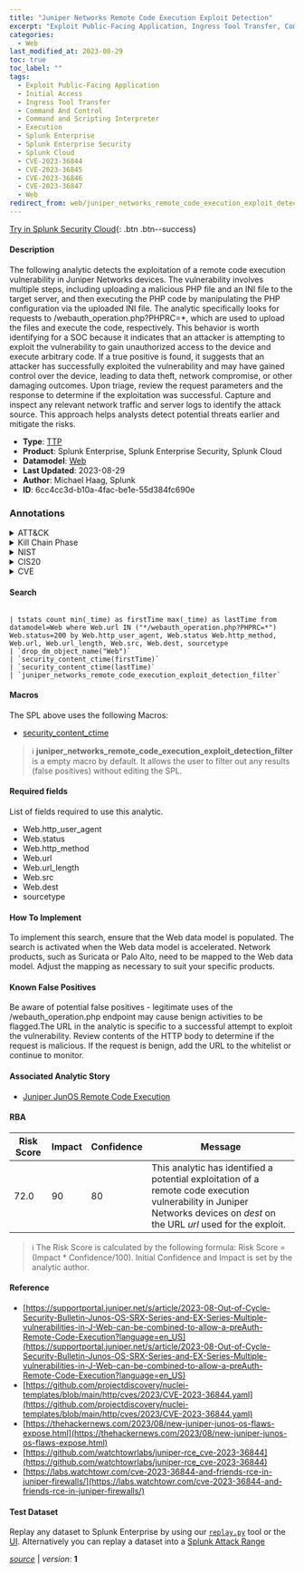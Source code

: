 ```yaml
---
title: "Juniper Networks Remote Code Execution Exploit Detection"
excerpt: "Exploit Public-Facing Application, Ingress Tool Transfer, Command and Scripting Interpreter"
categories:
  - Web
last_modified_at: 2023-08-29
toc: true
toc_label: ""
tags:
  - Exploit Public-Facing Application
  - Initial Access
  - Ingress Tool Transfer
  - Command And Control
  - Command and Scripting Interpreter
  - Execution
  - Splunk Enterprise
  - Splunk Enterprise Security
  - Splunk Cloud
  - CVE-2023-36844
  - CVE-2023-36845
  - CVE-2023-36846
  - CVE-2023-36847
  - Web
redirect_from: web/juniper_networks_remote_code_execution_exploit_detection/
---
```




[Try in Splunk Security Cloud](https://www.splunk.com/en_us/cyber-security.html){: .btn .btn--success}

#### Description

The following analytic detects the exploitation of a remote code execution vulnerability in Juniper Networks devices. The vulnerability involves multiple steps, including uploading a malicious PHP file and an INI file to the target server, and then executing the PHP code by manipulating the PHP configuration via the uploaded INI file. The analytic specifically looks for requests to /webauth_operation.php?PHPRC=*, which are used to upload the files and execute the code, respectively. This behavior is worth identifying for a SOC because it indicates that an attacker is attempting to exploit the vulnerability to gain unauthorized access to the device and execute arbitrary code. If a true positive is found, it suggests that an attacker has successfully exploited the vulnerability and may have gained control over the device, leading to data theft, network compromise, or other damaging outcomes. Upon triage, review the request parameters and the response to determine if the exploitation was successful. Capture and inspect any relevant network traffic and server logs to identify the attack source. This approach helps analysts detect potential threats earlier and mitigate the risks.

- **Type**: [TTP](https://github.com/splunk/security_content/wiki/Detection-Analytic-Types)
- **Product**: Splunk Enterprise, Splunk Enterprise Security, Splunk Cloud
- **Datamodel**: [Web](https://docs.splunk.com/Documentation/CIM/latest/User/Web)
- **Last Updated**: 2023-08-29
- **Author**: Michael Haag, Splunk
- **ID**: 6cc4cc3d-b10a-4fac-be1e-55d384fc690e

### Annotations
<details>
  <summary>ATT&CK</summary>

<div markdown="1">

#### [ATT&CK](https://attack.mitre.org/)

| ID          | Technique   | Tactic         |
| ----------- | ----------- |--------------- |
| [T1190](https://attack.mitre.org/techniques/T1190/) | Exploit Public-Facing Application | Initial Access |

| [T1105](https://attack.mitre.org/techniques/T1105/) | Ingress Tool Transfer | Command And Control |

| [T1059](https://attack.mitre.org/techniques/T1059/) | Command and Scripting Interpreter | Execution |

</div>
</details>


<details>
  <summary>Kill Chain Phase</summary>

<div markdown="1">

* Delivery
* Command and Control
* Installation


</div>
</details>


<details>
  <summary>NIST</summary>

<div markdown="1">

* DE.CM



</div>
</details>

<details>
  <summary>CIS20</summary>

<div markdown="1">

* CIS 13



</div>
</details>

<details>
  <summary>CVE</summary>

<div markdown="1">

| ID          | Summary | [CVSS](https://nvd.nist.gov/vuln-metrics/cvss) |
| ----------- | ----------- | -------------- |
| [CVE-2023-36844](https://nvd.nist.gov/vuln/detail/CVE-2023-36844) | A PHP External Variable Modification vulnerability in J-Web of Juniper Networks Junos OS on EX Series allows an unauthenticated, network-based attacker to control certain, important environment variables.

Using a crafted request an attacker is able to modify 

certain PHP environment variables leading to partial loss of integrity, which may allow chaining to other vulnerabilities.
This issue affects Juniper Networks Junos OS on EX Series:



  *  All versions prior to 20.4R3-S9;
  *  21.1 versions 21.1R1 and later;
  *  21.2 versions prior to 21.2R3-S7;
  *  21.3 versions 

prior to 

 21.3R3-S5;
  *  21.4 versions 

prior to 

21.4R3-S5;
  *  22.1 versions 

prior to 

22.1R3-S4;
  *  22.2 versions 

prior to 

22.2R3-S2;
  *  22.3 versions 

prior to 22.3R3-S1;
  *  22.4 versions 

prior to 

22.4R2-S2, 22.4R3;
  *  23.2 versions prior to 

23.2R1-S1, 23.2R2.




 | None |
| [CVE-2023-36845](https://nvd.nist.gov/vuln/detail/CVE-2023-36845) | A PHP External Variable Modification vulnerability in J-Web of Juniper Networks Junos OS on EX Series 

and SRX Series 

allows an unauthenticated, network-based attacker to remotely execute code.

Using a crafted request which sets the variable PHPRC an attacker is able to modify the PHP execution environment allowing the injection und execution of code.


This issue affects Juniper Networks Junos OS on EX Series


and 


SRX Series:



  *  All versions prior to 

20.4R3-S9;
  *  21.1 versions 21.1R1 and later;
  *  21.2 versions prior to 21.2R3-S7;
  *  21.3 versions prior to 21.3R3-S5;
  *  21.4 versions prior to 21.4R3-S5;
  *  22.1 versions 

prior to 

22.1R3-S4;
  *  22.2 versions 

prior to 

22.2R3-S2;
  *  22.3 versions 

prior to 

22.3R2-S2, 22.3R3-S1;
  *  22.4 versions 

prior to 

22.4R2-S1, 22.4R3;
  *  23.2 versions prior to 23.2R1-S1, 23.2R2.




 | None |
| [CVE-2023-36846](https://nvd.nist.gov/vuln/detail/CVE-2023-36846) | A Missing Authentication for Critical Function vulnerability in Juniper Networks Junos OS on SRX Series allows an unauthenticated, network-based attacker to cause limited impact to the file system integrity.



With a specific request to user.php that doesn&#39;t require authentication an attacker is able to upload arbitrary files via J-Web, leading to a loss of 

integrity

for a certain 

part of the file system, which may allow chaining to other vulnerabilities.


This issue affects Juniper Networks Junos OS on SRX Series:



  *  All versions prior to 20.4R3-S8;
  *  21.1 versions 21.1R1 and later;
  *  21.2 versions prior to 21.2R3-S6;
  *  21.3 versions 

prior to 

 21.3R3-S5;
  *  21.4 versions 

prior to 

21.4R3-S5;
  *  22.1 versions 

prior to 

22.1R3-S3;
  *  22.2 versions 

prior to 

22.2R3-S2;
  *  22.3 versions 

prior to 

22.3R2-S2, 22.3R3;
  *  22.4 versions 

prior to 

22.4R2-S1, 22.4R3.




 | None |
| [CVE-2023-36847](https://nvd.nist.gov/vuln/detail/CVE-2023-36847) | A Missing Authentication for Critical Function vulnerability in Juniper Networks Junos OS on EX Series allows an unauthenticated, network-based attacker to cause limited impact to the file system integrity.





With a specific request to installAppPackage.php that doesn&#39;t require authentication an attacker is able to upload arbitrary files via J-Web, leading to a loss of 

integrity

for a certain 

part of the file system, which may allow chaining to other vulnerabilities.


This issue affects Juniper Networks Junos OS on EX Series:



  *  All versions prior to 20.4R3-S8;
  *  21.1 versions 21.1R1 and later;
  *  21.2 versions prior to 21.2R3-S6;
  *  21.3 versions 

prior to 

 21.3R3-S5;
  *  21.4 versions 

prior to 

21.4R3-S4;
  *  22.1 versions 

prior to 

22.1R3-S3;
  *  22.2 versions 

prior to 

22.2R3-S1;
  *  22.3 versions 

prior to 

22.3R2-S2, 22.3R3;
  *  22.4 versions 

prior to 

22.4R2-S1, 22.4R3.




 | None |



</div>
</details>


#### Search

```

| tstats count min(_time) as firstTime max(_time) as lastTime from datamodel=Web where Web.url IN ("*/webauth_operation.php?PHPRC=*") Web.status=200 by Web.http_user_agent, Web.status Web.http_method, Web.url, Web.url_length, Web.src, Web.dest, sourcetype 
| `drop_dm_object_name("Web")` 
| `security_content_ctime(firstTime)` 
| `security_content_ctime(lastTime)` 
| `juniper_networks_remote_code_execution_exploit_detection_filter`
```

#### Macros
The SPL above uses the following Macros:
* [security_content_ctime](https://github.com/splunk/security_content/blob/develop/macros/security_content_ctime.yml)

> :information_source:
> **juniper_networks_remote_code_execution_exploit_detection_filter** is a empty macro by default. It allows the user to filter out any results (false positives) without editing the SPL.



#### Required fields
List of fields required to use this analytic.
* Web.http_user_agent
* Web.status
* Web.http_method
* Web.url
* Web.url_length
* Web.src
* Web.dest
* sourcetype



#### How To Implement
To implement this search, ensure that the Web data model is populated. The search is activated when the Web data model is accelerated. Network products, such as Suricata or Palo Alto, need to be mapped to the Web data model. Adjust the mapping as necessary to suit your specific products.
#### Known False Positives
Be aware of potential false positives - legitimate uses of the /webauth_operation.php endpoint may cause benign activities to be flagged.The URL in the analytic is specific to a successful attempt to exploit the vulnerability. Review contents of the HTTP body to determine if the request is malicious. If the request is benign, add the URL to the whitelist or continue to monitor.

#### Associated Analytic Story
* [Juniper JunOS Remote Code Execution](/stories/juniper_junos_remote_code_execution)




#### RBA

| Risk Score  | Impact      | Confidence   | Message      |
| ----------- | ----------- |--------------|--------------|
| 72.0 | 90 | 80 | This analytic has identified a potential exploitation of a remote code execution vulnerability in Juniper Networks devices on $dest$ on the URL $url$ used for the exploit. |


> :information_source:
> The Risk Score is calculated by the following formula: Risk Score = (Impact * Confidence/100). Initial Confidence and Impact is set by the analytic author.


#### Reference

* [https://supportportal.juniper.net/s/article/2023-08-Out-of-Cycle-Security-Bulletin-Junos-OS-SRX-Series-and-EX-Series-Multiple-vulnerabilities-in-J-Web-can-be-combined-to-allow-a-preAuth-Remote-Code-Execution?language=en_US](https://supportportal.juniper.net/s/article/2023-08-Out-of-Cycle-Security-Bulletin-Junos-OS-SRX-Series-and-EX-Series-Multiple-vulnerabilities-in-J-Web-can-be-combined-to-allow-a-preAuth-Remote-Code-Execution?language=en_US)
* [https://github.com/projectdiscovery/nuclei-templates/blob/main/http/cves/2023/CVE-2023-36844.yaml](https://github.com/projectdiscovery/nuclei-templates/blob/main/http/cves/2023/CVE-2023-36844.yaml)
* [https://thehackernews.com/2023/08/new-juniper-junos-os-flaws-expose.html](https://thehackernews.com/2023/08/new-juniper-junos-os-flaws-expose.html)
* [https://github.com/watchtowrlabs/juniper-rce_cve-2023-36844](https://github.com/watchtowrlabs/juniper-rce_cve-2023-36844)
* [https://labs.watchtowr.com/cve-2023-36844-and-friends-rce-in-juniper-firewalls/](https://labs.watchtowr.com/cve-2023-36844-and-friends-rce-in-juniper-firewalls/)



#### Test Dataset
Replay any dataset to Splunk Enterprise by using our [`replay.py`](https://github.com/splunk/attack_data#using-replaypy) tool or the [UI](https://github.com/splunk/attack_data#using-ui).
Alternatively you can replay a dataset into a [Splunk Attack Range](https://github.com/splunk/attack_range#replay-dumps-into-attack-range-splunk-server)




[*source*](https://github.com/splunk/security_content/tree/develop/detections/web/juniper_networks_remote_code_execution_exploit_detection.yml) \| *version*: **1**